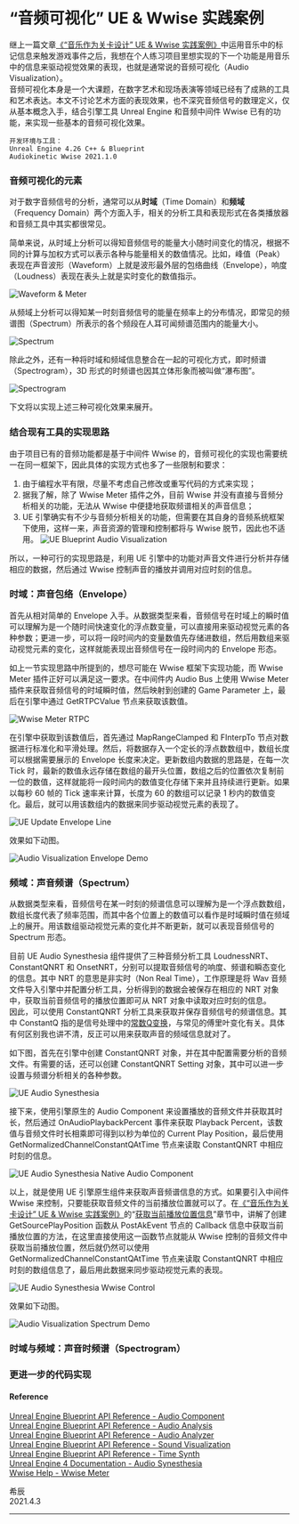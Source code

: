 # “音频可视化” UE & Wwise 实践案例

继上一篇文章[《“音乐作为关卡设计” UE & Wwise 实践案例》](https://github.com/SounDoer/Xichen_GADD/blob/main/A-Practice-of-Music-as-Level-Design-with-UE-Wwise.md)中运用音乐中的标记信息来触发游戏事件之后，我想在个人练习项目里想实现的下一个功能是用音乐中的信息来驱动视觉效果的表现，也就是通常说的音频可视化（Audio Visualization）。\
音频可视化本身是一个大课题，在数字艺术和现场表演等领域已经有了成熟的工具和艺术表达。本文不讨论艺术方面的表现效果，也不深究音频信号的数理定义，仅从基本概念入手，结合引擎工具 Unreal Engine 和音频中间件 Wwise 已有的功能，来实现一些基本的音频可视化效果。
```
开发环境与工具：
Unreal Engine 4.26 C++ & Blueprint
Audiokinetic Wwise 2021.1.0
```

### 音频可视化的元素

对于数字音频信号的分析，通常可以从**时域**（Time Domain）和**频域**（Frequency Domain）两个方面入手，相关的分析工具和表现形式在各类播放器和音频工具中其实都很常见。

简单来说，从时域上分析可以得知音频信号的能量大小随时间变化的情况，根据不同的计算与加权方式可以表示各种与能量相关的数值情况。比如，峰值（Peak）表现在声音波形（Waveform）上就是波形最外层的包络曲线（Envelope），响度（Loudness）表现在表头上就是实时变化的数值指示。

![Waveform & Meter](media/AudioVisualization_WaveformAndMeter.png)

从频域上分析可以得知某一时刻音频信号的能量在频率上的分布情况，即常见的频谱图（Spectrum）所表示的各个频段在人耳可闻频谱范围内的能量大小。

![Spectrum](media/AudioVisualization_Spectrum.png)

除此之外，还有一种将时域和频域信息整合在一起的可视化方式，即时频谱（Spectrogram），3D 形式的时频谱也因其立体形象而被叫做“瀑布图”。

![Spectrogram](media/AudioVisualization_Spectrogram.png)

下文将以实现上述三种可视化效果来展开。

### 结合现有工具的实现思路

由于项目已有的音频功能都是基于中间件 Wwise 的，音频可视化的实现也需要统一在同一框架下，因此具体的实现方式也多了一些限制和要求：
1. 由于编程水平有限，尽量不考虑自己修改或重写代码的方式来实现；
2. 据我了解，除了 Wwise Meter 插件之外，目前 Wwise 并没有直接与音频分析相关的功能，无法从 Wwise 中便捷地获取频谱相关的声音信息；
3. UE 引擎确实有不少与音频分析相关的功能，但需要在其自身的音频系统框架下使用，这样一来，声音资源的管理和控制都将与 Wwise 脱节，因此也不适用。
![UE Blueprint Audio Visualization](media/AudioVisualization_UE_Blueprint_Overview.png)

所以，一种可行的实现思路是，利用 UE 引擎中的功能对声音文件进行分析并存储相应的数据，然后通过 Wwise 控制声音的播放并调用对应时刻的信息。

### 时域：声音包络（Envelope）

首先从相对简单的 Envelope 入手。从数据类型来看，音频信号在时域上的瞬时值可以理解为是一个随时间快速变化的浮点数变量，可以直接用来驱动视觉元素的各种参数；更进一步，可以将一段时间内的变量数值先存储进数组，然后用数组来驱动视觉元素的变化，这样就能表现出音频信号在一段时间内的 Envelope 形态。

如上一节实现思路中所提到的，想尽可能在 Wwise 框架下实现功能，而 Wwise Meter 插件正好可以满足这一要求。在中间件内 Audio Bus 上使用 Wwise Meter 插件来获取音频信号的时域瞬时值，然后映射到创建的 Game Parameter 上，最后在引擎中通过 GetRTPCValue 节点来获取该数值。

![Wwise Meter RTPC](media/AudioVisualization_Envelope_Wwise_Meter_RTPC.png)

在引擎中获取到该数值后，首先通过 MapRangeClamped 和 FInterpTo 节点对数据进行标准化和平滑处理。然后，将数据存入一个定长的浮点数数组中，数组长度可以根据需要展示的 Envelope 长度来决定。更新数组内数据的思路是，在每一次 Tick 时，最新的数值永远存储在数组的最开头位置，数组之后的位置依次复制前一位的数值，这样就能将一段时间内的数值变化存储下来并且持续进行更新。如果以每秒 60 帧的 Tick 速率来计算，长度为 60 的数组可以记录 1 秒内的数值变化。最后，就可以用该数组内的数据来同步驱动视觉元素的表现了。

![UE Update Envelope Line](media/AudioVisualization_Envelope_UE_UpdateEnvelopeLine.png)

效果如下动图。

![Audio Visualization Envelope Demo](media/AudioVisualization_Envelope_Demo.gif)

### 频域：声音频谱（Spectrum）

从数据类型来看，音频信号在某一时刻的频谱信息可以理解为是一个浮点数数组，数组长度代表了频率范围，而其中各个位置上的数值可以看作是时域瞬时值在频域上的展开。用该数组驱动视觉元素的变化并不断更新，就可以表现音频信号的 Spectrum 形态。

目前 UE Audio Synesthesia 组件提供了三种音频分析工具 LoudnessNRT、ConstantQNRT 和 OnsetNRT，分别可以提取音频信号的响度、频谱和瞬态变化的信息。其中 NRT 的意思是非实时（Non Real Time），工作原理是将 Wav 音频文件导入引擎中并配置分析工具，分析得到的数据会被保存在相应的 NRT 对象中，获取当前音频信号的播放位置即可从 NRT 对象中读取对应时刻的信息。\
因此，可以使用 ConstantQNRT 分析工具来获取并保存音频信号的频谱信息。其中 ConstantQ 指的是信号处理中的[常数Q变换](https://en.wikipedia.org/wiki/Constant-Q_transform)，与常见的傅里叶变化有关。具体有何区别我也讲不清，反正可以用来获取声音的频域信息就对了。

如下图，首先在引擎中创建 ConstantQNRT 对象，并在其中配置需要分析的音频文件。有需要的话，还可以创建 ConstantQNRT Setting 对象，其中可以进一步设置与频谱分析相关的各种参数。

![UE Audio Synesthesia](media/AudioVisualization_Spectrum_Synesthesia_ConstantQNRT_Object.png)

接下来，使用引擎原生的 Audio Component 来设置播放的音频文件并获取其时长，然后通过 OnAudioPlaybackPercent 事件来获取 Playback Percent，该数值与音频文件时长相乘即可得到以秒为单位的 Current Play Position，最后使用 GetNormalizedChannelConstantQAtTime 节点来读取 ConstantQNRT 中相应时刻的信息。

![UE Audio Synesthesia Native Audio Component](media/AudioVisualization_Spectrum_Synesthesia_NativeAudioComp.png)

以上，就是使用 UE 引擎原生组件来获取声音频谱信息的方式。如果要引入中间件 Wwise 来控制，只要能获取音频文件的当前播放位置就可以了。在[《“音乐作为关卡设计” UE & Wwise 实践案例》](https://github.com/SounDoer/Xichen_GADD/blob/main/A-Practice-of-Music-as-Level-Design-with-UE-Wwise.md)的“[获取当前播放位置信息](https://github.com/SounDoer/Xichen_GADD/blob/main/A-Practice-of-Music-as-Level-Design-with-UE-Wwise.md#%E8%8E%B7%E5%8F%96%E5%BD%93%E5%89%8D%E6%92%AD%E6%94%BE%E4%BD%8D%E7%BD%AE%E4%BF%A1%E6%81%AF)”章节中，讲解了创建 GetSourcePlayPosition 函数从 PostAkEvent 节点的 Callback 信息中获取当前播放位置的方法，在这里直接使用这一函数节点就能从 Wwise 控制的音频文件中获取当前播放位置，然后就仍然可以使用 GetNormalizedChannelConstantQAtTime 节点来读取 ConstantQNRT 中相应时刻的数组信息了，最后用此数据来同步驱动视觉元素的表现。

![UE Audio Synesthesia Wwise Control](media/AudioVisualization_Spectrum_Synesthesia_WwiseControl.png)

效果如下动图。

![Audio Visualization Spectrum Demo](media/AudioVisualization_Spectrum_Demo.gif)

### 时域与频域：声音时频谱（Spectrogram）


### 更进一步的代码实现


#### Reference

[Unreal Engine Blueprint API Reference - Audio Component](https://docs.unrealengine.com/en-US/BlueprintAPI/Audio/Components/Audio/index.html)\
[Unreal Engine Blueprint API Reference - Audio Analysis](https://docs.unrealengine.com/en-US/BlueprintAPI/Audio/Analysis/index.html)\
[Unreal Engine Blueprint API Reference - Audio Analyzer](https://docs.unrealengine.com/en-US/BlueprintAPI/AudioAnalyzer/index.html)\
[Unreal Engine Blueprint API Reference - Sound Visualization](https://docs.unrealengine.com/en-US/BlueprintAPI/SoundVisualization/index.html)\
[Unreal Engine Blueprint API Reference - Time Synth](https://docs.unrealengine.com/en-US/BlueprintAPI/TimeSynth/index.html)\
[Unreal Engine 4 Documentation - Audio Synesthesia](https://docs.unrealengine.com/en-US/WorkingWithMedia/Audio/Synesthesia/index.html)\
[Wwise Help - Wwise Meter](https://www.audiokinetic.com/library/edge/?source=Help&id=wwise_meter_plug_in_effect)


希辰\
2021.4.3

***